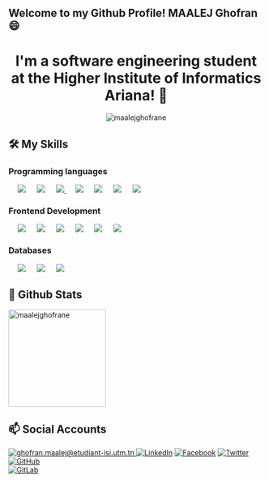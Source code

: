  ## Welcome to my Github Profile! MAALEJ Ghofran 😄
  
 <h1 align="center"> I'm a software engineering student at the Higher Institute of Informatics Ariana! 👋 </h1>
 <p align="center"> <img src="https://komarev.com/ghpvc/?username=maalejghofrane&label=Profile%20views&color=0e75b6&style=plastic" alt="maalejghofrane" /> </p>
  

  ## 🛠️ My Skills

 ###  Programming languages

<p align="left"> 
  &emsp;
<img src="https://img.shields.io/badge/javascript%20-%23323330.svg?&style=for-the-badge&logo=javascript&logoColor=%23F7DF1E"/
  &emsp;
<img src="https://img.shields.io/badge/java-%23ED8B00.svg?&style=for-the-badge&logo=java&logoColor=white"/>
  &emsp;
 <img src="https://img.shields.io/badge/php-%23777BB4.svg?&style=for-the-badge&logo=php&logoColor=white"/>
  &emsp;
  <a href="https://www.python.org/" target="_blank">
   <img src="https://img.shields.io/badge/python%20-%2314354C.svg?&style=for-the-badge&logo=python&logoColor=white"/>
  </a>
    &emsp;
  <img src="https://img.shields.io/badge/c%20-%2300599C.svg?&style=for-the-badge&logo=c&logoColor=white"/>
      &emsp;
<img src="https://img.shields.io/badge/c++%20-%2300599C.svg?&style=for-the-badge&logo=c%2B%2B&ogoColor=white"/>
   &emsp;
  <img src="https://img.shields.io/badge/c%23%20-%23239120.svg?&style=for-the-badge&logo=c-sharp&logoColor=white"/>
	   &emsp;
  <img src="https://img.shields.io/badge/Java-ED8B00?style=for-the-badge&logo=java&logoColor=white"/>
</p>

###  Frontend Development
<p align="left"> 
  &emsp; 
	<img src="https://img.shields.io/badge/html5%20-%23E34F26.svg?&style=for-the-badge&logo=html5&logoColor=white"/>  
  &emsp;
	<img src="https://img.shields.io/badge/css3%20-%231572B6.svg?&style=for-the-badge&logo=css3&logoColor=white"/>
  &emsp;
  	<img src="https://img.shields.io/badge/bootstrap%20-%23563D7C.svg?&style=for-the-badge&logo=bootstrap&logoColor=white"/>
  &emsp;
  	<img src="https://img.shields.io/badge/angular%20-%23DD0031.svg?&style=for-the-badge&logo=angular&logoColor=white"/>
  &emsp;
  	<img src="https://img.shields.io/badge/react-%2320232a.svg?style=for-the-badge&logo=react&logoColor=%2361DAFB"/>
  &emsp;
  	<img src="https://img.shields.io/badge/WordPress-%23117AC9.svg?style=for-the-badge&logo=WordPress&logoColor=white"/>

</p>

###  Databases
<p align="left">
  &emsp;
  <img src ="https://img.shields.io/badge/postgres-%23316192.svg?&style=for-the-badge&logo=postgresql&logoColor=white"/>
  &emsp;
   <img src ="https://img.shields.io/badge/MongoDB-%234ea94b.svg?&style=for-the-badge&logo=mongodb&logoColor=white"/>
  &emsp;
   <img src="https://img.shields.io/badge/mysql-%2300f.svg?&style=for-the-badge&logo=mysql&logoColor=white"/></a>
   </p>
   
## 🌱 Github Stats
<!-- <p align="center">
<img alt="maalejghofran's Github Stats" src="https://github-readme-stats.vercel.app/api?username=maalejghofrane&show_icons=true&count_private=true&theme=algolia" height="192px"/>
	</p>
	<p align="center"> -->
<img src="https://github-readme-stats.vercel.app/api/top-langs?username=maalejghofrane&show_icons=true&locale=en&layout=compact&theme=algolia" alt="maalejghofrane" height="192px"/>
</p>

## 📫 Social Accounts
<a href="mailto:ghofran.maalej@etudiant-isi.utm.tn" target="_blank">![ghofran.maalej@etudiant-isi.utm.tn](https://img.shields.io/badge/Gmail-D14836?style=for-the-badge&logo=gmail&logoColor=white)
<a href="https://www.linkedin.com/in/ghofran-maalej-66a4a5173/" target="_blank">![LinkedIn](https://img.shields.io/badge/LinkedIn-0077B5?style=for-the-badge&logo=linkedin&logoColor=white)</a>
<a href="https://www.facebook.com/" target="_blank">![Facebook](https://img.shields.io/badge/Facebook-%231877F2.svg?style=for-the-badge&logo=Facebook&logoColor=white)</a>
<a target="_blank" href="https://twitter.com/maalej_ghofran" >![Twitter](https://img.shields.io/badge/Twitter-%231DA1F2.svg?style=for-the-badge&logo=Twitter&logoColor=white)</a>
<a target="_blank" href="https://github.com/maalejghofrane" >![GitHub](https://img.shields.io/badge/github-%23121011.svg?style=for-the-badge&logo=github&logoColor=white)</a>	
<a href="https://gitlab.com/maalejghofrane" target="_blank">![GitLab](https://img.shields.io/badge/gitlab-%23181717.svg?style=for-the-badge&logo=gitlab&logoColor=white)</a>
